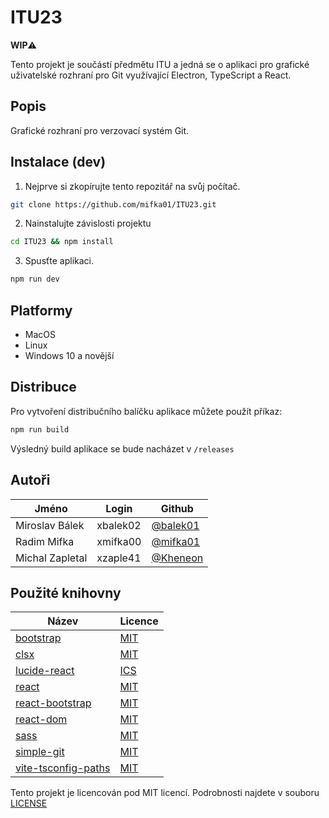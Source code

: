 # ITU23
**WIP**⚠️

Tento projekt je součástí předmětu ITU a jedná se o aplikaci pro grafické uživatelské rozhraní pro Git využívající Electron, TypeScript a React.

## Popis

Grafické rozhraní pro verzovací systém Git.

## Instalace (dev)

1. Nejprve si zkopírujte tento repozitář na svůj počítač.

```bash
git clone https://github.com/mifka01/ITU23.git
```

2. Nainstalujte závislosti projektu

```bash
cd ITU23 && npm install
```

3. Spusťte aplikaci.

```bash
npm run dev
```

## Platformy

- MacOS
- Linux
- Windows 10 a novější

## Distribuce

Pro vytvoření distribučního balíčku aplikace můžete použít příkaz:

```bash
npm run build
```

Výsledný build aplikace se bude nacházet v `/releases`

## Autoři

| Jméno           | Login    | Github                                 |
| --------------- | -------- | -------------------------------------- |
| Miroslav Bálek  | xbalek02 | [@balek01](https://github.com/balek01) |
| Radim Mifka     | xmifka00 | [@mifka01](https://github.com/mifka01) |
| Michal Zapletal | xzaple41 | [@Kheneon](https://github.com/Kheneon) |

## Použité knihovny

| Název                                                                    | Licence                                                                       |
| ------------------------------------------------------------------------ | ----------------------------------------------------------------------------- |
| [bootstrap](https://github.com/twbs/bootstrap)                           | [MIT](https://github.com/twbs/bootstrap/blob/main/LICENSE)                    |
| [clsx](https://github.com/lukeed/clsx)                                   | [MIT](https://github.com/lukeed/clsx/blob/master/license)                     |
| [lucide-react](https://github.com/lucide-icons/lucide)                   | [ICS](https://github.com/lucide-icons/lucide/blob/main/LICENSE)               |
| [react](https://github.com/facebook/react)                               | [MIT](https://github.com/facebook/react/blob/main/LICENSE)                    |
| [react-bootstrap](https://github.com/react-bootstrap/react-bootstrap)    | [MIT](https://github.com/react-bootstrap/react-bootstrap/blob/master/LICENSE) |
| [react-dom](https://github.com/facebook/react)                           | [MIT](https://github.com/facebook/react/blob/main/LICENSE)                    |
| [sass](https://github.com/sass/dart-sass)                                | [MIT](https://github.com/sass/dart-sass/blob/main/LICENSE)                    |
| [simple-git](https://github.com/steveukx/git-js)                         | [MIT](https://github.com/steveukx/git-js/blob/main/LICENSE)                   |
| [vite-tsconfig-paths](https://github.com/aleclarson/vite-tsconfig-paths) | [MIT](https://github.com/aleclarson/vite-tsconfig-paths/blob/master/LICENSE)  |

Tento projekt je licencován pod MIT licencí. Podrobnosti najdete v souboru [LICENSE](LICENSE)

